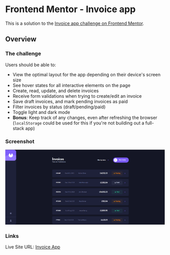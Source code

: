 # Frontend Mentor - Invoice app

This is a solution to the [Invoice app challenge on Frontend Mentor](https://www.frontendmentor.io/challenges/invoice-app-i7KaLTQjl).

## Overview

### The challenge

Users should be able to:

- View the optimal layout for the app depending on their device's screen size
- See hover states for all interactive elements on the page
- Create, read, update, and delete invoices
- Receive form validations when trying to create/edit an invoice
- Save draft invoices, and mark pending invoices as paid
- Filter invoices by status (draft/pending/paid)
- Toggle light and dark mode
- **Bonus**: Keep track of any changes, even after refreshing the browser (`localStorage` could be used for this if you're not building out a full-stack app)

### Screenshot

![](./Screenshot.png)

### Links

Live Site URL: [Invoice App](https://invoice-app-3517e.web.app)
